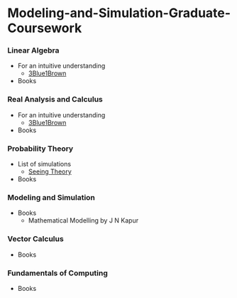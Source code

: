 # Modeling-and-Simulation-Graduate-Coursework

### Linear Algebra
- For an intuitive understanding
  - [3Blue1Brown](https://www.youtube.com/playlist?list=PLZHQObOWTQDMsr9K-rj53DwVRMYO3t5Yr) 
- Books

### Real Analysis and Calculus
- For an intuitive understanding
  - [3Blue1Brown](https://www.youtube.com/playlist?list=PLZHQObOWTQDMsr9K-rj53DwVRMYO3t5Yr)
- Books

### Probability Theory
- List of simulations
  - [Seeing Theory](https://seeing-theory.brown.edu/)
- Books

### Modeling and Simulation
- Books
  - Mathematical Modelling by J N Kapur

### Vector Calculus
- Books

### Fundamentals of Computing
- Books
